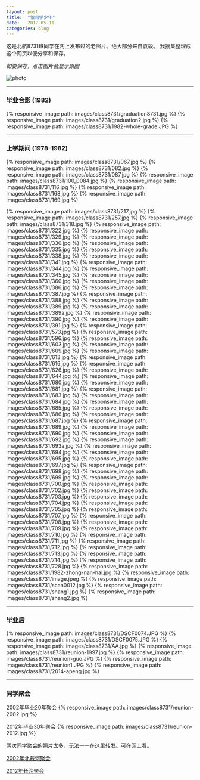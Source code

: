 ```yaml
---
layout: post
title:  "恰同学少年"
date:   2017-05-11
categories: blog 
---
```


这是北航8731班同学在网上发布过的老照片。绝大部分来自袁毅。
我搜集整理成这个网页以便分享和保存。

*如要保存，点击图片会显示原图*

![photo]({{site.url}}/images/class8731/1982-class-group-photo.jpg)


--------------------

### 毕业合影 (1982)

{% responsive_image path: images/class8731/graduation8731.jpg %}
{% responsive_image path: images/class8731/graduation2.jpg %}
{% responsive_image path: images/class8731/1982-whole-grade.JPG %}

--------------------

### 上学期间 (1978-1982)

{% responsive_image path: images/class8731/067.jpg %}
{% responsive_image path: images/class8731/082.jpg %}
{% responsive_image path: images/class8731/087.jpg %}
{% responsive_image path: images/class8731/100_0084.jpg %}
{% responsive_image path: images/class8731/116.jpg %}
{% responsive_image path: images/class8731/168.jpg %}
{% responsive_image path: images/class8731/169.jpg %}


{% responsive_image path: images/class8731/217.jpg %}
{% responsive_image path: images/class8731/257.jpg %}
{% responsive_image path: images/class8731/318.jpg %}
{% responsive_image path: images/class8731/322.jpg %}
{% responsive_image path: images/class8731/329.jpg %}
{% responsive_image path: images/class8731/330.jpg %}
{% responsive_image path: images/class8731/335.jpg %}
{% responsive_image path: images/class8731/338.jpg %}
{% responsive_image path: images/class8731/341.jpg %}
{% responsive_image path: images/class8731/344.jpg %}
{% responsive_image path: images/class8731/345.jpg %}
{% responsive_image path: images/class8731/360.jpg %}
{% responsive_image path: images/class8731/386.jpg %}
{% responsive_image path: images/class8731/387.jpg %}
{% responsive_image path: images/class8731/388.jpg %}
{% responsive_image path: images/class8731/389.jpg %}
{% responsive_image path: images/class8731/389a.jpg %}
{% responsive_image path: images/class8731/390.jpg %}
{% responsive_image path: images/class8731/391.jpg %}
{% responsive_image path: images/class8731/573.jpg %}
{% responsive_image path: images/class8731/596.jpg %}
{% responsive_image path: images/class8731/603.jpg %}
{% responsive_image path: images/class8731/609.jpg %}
{% responsive_image path: images/class8731/613.jpg %}
{% responsive_image path: images/class8731/616.jpg %}
{% responsive_image path: images/class8731/626.jpg %}
{% responsive_image path: images/class8731/644.jpg %}
{% responsive_image path: images/class8731/680.jpg %}
{% responsive_image path: images/class8731/681.jpg %}
{% responsive_image path: images/class8731/683.jpg %}
{% responsive_image path: images/class8731/684.jpg %}
{% responsive_image path: images/class8731/685.jpg %}
{% responsive_image path: images/class8731/686.jpg %}
{% responsive_image path: images/class8731/687.jpg %}
{% responsive_image path: images/class8731/689.jpg %}
{% responsive_image path: images/class8731/690.jpg %}
{% responsive_image path: images/class8731/692.jpg %}
{% responsive_image path: images/class8731/693a.jpg %}
{% responsive_image path: images/class8731/694.jpg %}
{% responsive_image path: images/class8731/695.jpg %}
{% responsive_image path: images/class8731/697.jpg %}
{% responsive_image path: images/class8731/698.jpg %}
{% responsive_image path: images/class8731/699.jpg %}
{% responsive_image path: images/class8731/700.jpg %}
{% responsive_image path: images/class8731/702.jpg %}
{% responsive_image path: images/class8731/703.jpg %}
{% responsive_image path: images/class8731/704.jpg %}
{% responsive_image path: images/class8731/705.jpg %}
{% responsive_image path: images/class8731/707.jpg %}
{% responsive_image path: images/class8731/708.jpg %}
{% responsive_image path: images/class8731/709.jpg %}
{% responsive_image path: images/class8731/710.jpg %}
{% responsive_image path: images/class8731/711.jpg %}
{% responsive_image path: images/class8731/712.jpg %}
{% responsive_image path: images/class8731/713.jpg %}
{% responsive_image path: images/class8731/714.jpg %}
{% responsive_image path: images/class8731/728.jpg %}
{% responsive_image path: images/class8731/1982-zhong-nan-hai.jpg %}
{% responsive_image path: images/class8731/image.jpeg %}
{% responsive_image path: images/class8731/scan0012.jpg %}
{% responsive_image path: images/class8731/shang1.jpg %}
{% responsive_image path: images/class8731/shang2.jpg %}

--------------------

### 毕业后

{% responsive_image path: images/class8731/DSCF0074.JPG %}
{% responsive_image path: images/class8731/DSCF0075.JPG %}
{% responsive_image path: images/class8731/AA.jpg %}
{% responsive_image path: images/class8731/reunion-1997.jpg %}
{% responsive_image path: images/class8731/reunion-guo.JPG %}
{% responsive_image path: images/class8731/reunion1.JPG %}
{% responsive_image path: images/class8731/2014-apeng.jpg %}

--------------------

### 同学聚会

2002年毕业20年聚会
{% responsive_image path: images/class8731/reunion-2002.jpg %}

2012年毕业30年聚会
{% responsive_image path: images/class8731/reunion-2012.jpg %}

两次同学聚会的照片太多，无法一一在这里转发。可在网上看。

[2002年北戴河聚会](http://photo.163.com/class8731/#m=1&aid=246139020&p=1)

[2012年长沙聚会](http://photo.163.com/class8731/#m=1&aid=245529033&p=1)

